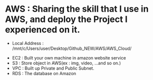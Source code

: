 # AWS : Sharing the skill that I use in AWS, and deploy the Project I experienced on it.

- Local Address : /mnt/c/Users/user/Desktop/Github_NEW/AWS/AWS_Cloud/

* EC2 : Built your own machine in amazon website service <br>
* S3 : Store object in AWS(ex : img, video, ...and so on.)
* VPC : Built up Private and Public Subnet.
* RDS : The database on Amazon
